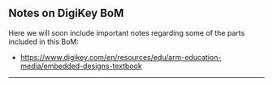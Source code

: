 ## Notes on DigiKey BoM

Here we will soon include important notes regarding some of the parts included in this BoM:
- https://www.digikey.com/en/resources/edu/arm-education-media/embedded-designs-textbook

---
